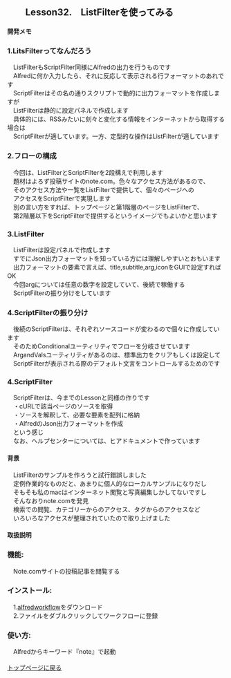 ## 　　Lesson32.　ListFilterを使ってみる
#### 開発メモ
### 1.LitsFilterってなんだろう
　ListFilterもScriptFilter同様にAlfredの出力を行うものです
<br>　Alfredに何か入力したら、それに反応して表示される行フォーマットのあれです
<br>　ScriptFilterはその名の通りスクリプトで動的に出力フォーマットを作成しますが
<br>　ListFilterは静的に設定パネルで作成します
<br>　具体的には、RSSみたいに刻々と変化する情報をインターネットから取得する場合は
<br>　ScriptFilterが適しています。一方、定型的な操作はListFilterが適しています
### 2.フローの構成
　今回は、ListFilterとScriptFilterを2段構えで利用します
<br>　題材はよろず投稿サイトのnote.com。色々なアクセス方法があるので、
<br>　そのアクセス方法や一覧をListFilterで提供して、個々のページへの
<br>　アクセスをScriptFilterで実現します
<br>　別の言い方をすれば、トップページと第1階層のページをListFilterで、
<br>　第2階層以下をScriptFilterで提供するというイメージでもよいかと思います
### 3.ListFilter
　ListFilterは設定パネルで作成します
<br>　すでにJson出力フォーマットを知っている方には理解しやすいとおもいます
<br>　出力フォーマットの要素で言えば、title,subtitle,arg,iconをGUIで設定すればOK　
<br>　今回argについては任意の数字を設定していて、後続で稼働する
<br>　ScriptFilterの振り分けをしています
### 4.ScriptFilterの振り分け
　後続のScriptFilterは、それぞれソースコードが変わるので個々に作成しています
<br>　そのためConditionalユーティリティでフローを分岐させています
<br>　ArgandValsユーティリティがあるのは、標準出力をクリアもしくは設定して
<br>　ScriptFilterが表示される際のデフォルト文言をコントロールするためのです
### 4.ScriptFilter
　ScriptFilterは、今までのLessonと同様の作りです
<br>　・cURLで該当ページのソースを取得
<br>　・ソースを解釈して、必要な要素を配列に格納
<br>　・AlfredのJson出力フォーマットを作成
<br>　という感じ
<br>　なお、ヘルプセンターについては、ヒアドキュメントで作っています
#### 背景
　ListFilterのサンプルを作ろうと試行錯誤しました
<br>　定例作業的なものだと、あまりに個人的なローカルサンプルになりだし
<br>　そもそも私のmacはインターネット閲覧と写真編集しかしてないですし
<br>　そんなおりnote.comを発見
<br>　検索での閲覧、カテゴリーからのアクセス、タグからのアクセスなど
<br>　いろいろなアクセスが整理されていたので取り上げました
#### 取扱説明
### 機能:
　Note.comサイトの投稿記事を閲覧する
### インストール:
　1.[alfredworkflow](https://github.com/KitanoTamotsu/noet/releases/download/1.0/note.com.alfredworkflow.zip)をダウンロード 
<br>　2.ファイルをダブルクリックしてワークフローに登録

### 使い方:
　Alfredからキーワード『note』で起動
<br>
<br>
[トップページに戻る](https://kitanotamotsu.github.io/)


